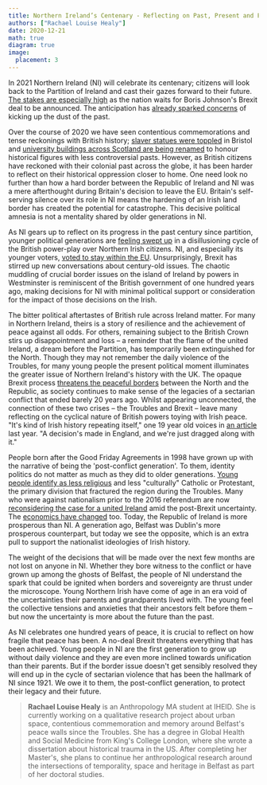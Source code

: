 ```yaml
---
title: Northern Ireland’s Centenary - Reflecting on Past, Present and Future Divisions
authors: ["Rachael Louise Healy"]
date: 2020-12-21
math: true
diagram: true
image:
  placement: 3
---
```


In 2021 Northern Ireland (NI) will celebrate its centenary; citizens will look back to the Partition of Ireland and cast their gazes forward to their future. [The stakes are especially high](https://www.belfasttelegraph.co.uk/news/northern-ireland/questions-on-past-dominate-launch-of-nis-special-events-to-mark-centenary-39864327.html) as the nation waits for Boris Johnson&#39;s Brexit deal to be announced. The anticipation has [already sparked concerns](https://www.theatlantic.com/ideas/archive/2019/03/brexit-could-reawaken-northern-irelands-troubles/584338/) of kicking up the dust of the past.

Over the course of 2020 we have seen contentious commemorations and tense reckonings with British history; [slaver statues were toppled](https://www.economist.com/britain/2020/06/11/the-colston-statue-and-britains-legacy-of-slavery) in Bristol and [university buildings across Scotland are being renamed](https://www.bbc.co.uk/news/uk-scotland-edinburgh-east-fife-54138247) to honour historical figures with less controversial pasts. However, as British citizens have reckoned with their colonial past across the globe, it has been harder to reflect on their historical oppression closer to home. One need look no further than how a hard border between the Republic of Ireland and NI was a mere afterthought during Britain&#39;s decision to leave the EU. Britain&#39;s self-serving silence over its role in NI means the hardening of an Irish land border has created the potential for catastrophe. This decisive political amnesia is not a mentality shared by older generations in NI.

As NI gears up to reflect on its progress in the past century since partition, younger political generations are [feeling swept up](https://www.theguardian.com/commentisfree/2019/feb/12/irish-brexit-northern-ireland-young-people) in a disillusioning cycle of the British power-play over Northern Irish citizens. NI, and especially its younger voters, [voted to stay within the EU](https://www.bbc.co.uk/news/uk-northern-ireland-36614443). Unsurprisingly, Brexit has stirred up new conversations about century-old issues. The chaotic muddling of crucial border issues on the island of Ireland by powers in Westminster is reminiscent of the British government of one hundred years ago, making decisions for NI with minimal political support or consideration for the impact of those decisions on the Irish.

The bitter political aftertastes of British rule across Ireland matter. For many in Northern Ireland, theirs is a story of resilience and the achievement of peace against all odds. For others, remaining subject to the British Crown stirs up disappointment and loss – a reminder that the flame of the united Ireland, a dream before the Partition, has temporarily been extinguished for the North. Though they may not remember the daily violence of the Troubles, for many young people the present political moment illuminates the greater issue of Northern Ireland&#39;s history with the UK. The opaque Brexit process [threatens the peaceful borders](https://www.economist.com/graphic-detail/2018/12/18/what-does-the-irish-border-have-to-do-with-brexit) between the North and the Republic, as society continues to make sense of the legacies of a sectarian conflict that ended barely 20 years ago. Whilst appearing unconnected, the connection of these two crises – the Troubles and Brexit – leave many reflecting on the cyclical nature of British powers toying with Irish peace. &quot;It&#39;s kind of Irish history repeating itself,&quot; one 19 year old voices in [an article](https://www.theguardian.com/commentisfree/2019/feb/12/irish-brexit-northern-ireland-young-people) last year. &quot;A decision&#39;s made in England, and we&#39;re just dragged along with it.&quot;

People born after the Good Friday Agreements in 1998 have grown up with the narrative of being the &#39;post-conflict generation&#39;. To them, identity politics do not matter as much as they did to older generations. [Young people identify as less religious](https://www.belfasttelegraph.co.uk/news/northern-ireland/revealed-new-figures-on-religious-breakdown-in-northern-ireland-working-age-protestants-drop-by-14-37769786.html) and less &quot;culturally&quot; Catholic or Protestant, the primary division that fractured the region during the Troubles. Many who were against nationalism prior to the 2016 referendum are now [reconsidering the case for a united Ireland](https://www.newstatesman.com/politics/staggers/2019/08/support-united-ireland-surging-and-first-time-it-s-backed-moderates) amid the post-Brexit uncertainty. The [economics have changed](https://www.irishtimes.com/business/north-south-economic-divide-in-ireland-is-wider-than-ever-1.1357392) too. Today, the Republic of Ireland is more prosperous than NI. A generation ago, Belfast was Dublin&#39;s more prosperous counterpart, but today we see the opposite, which is an extra pull to support the nationalist ideologies of Irish history.

The weight of the decisions that will be made over the next few months are not lost on anyone in NI. Whether they bore witness to the conflict or have grown up among the ghosts of Belfast, the people of NI understand the spark that could be ignited when borders and sovereignty are thrust under the microscope. Young Northern Irish have come of age in an era void of the uncertainties their parents and grandparents lived with. The young feel the collective tensions and anxieties that their ancestors felt before them – but now the uncertainty is more about the future than the past.

As NI celebrates one hundred years of peace, it is crucial to reflect on how fragile that peace has been. A no-deal Brexit threatens everything that has been achieved. Young people in NI are the first generation to grow up without daily violence and they are even more inclined towards unification than their parents. But if the border issue doesn&#39;t get sensibly resolved they will end up in the cycle of sectarian violence that has been the hallmark of NI since 1921. We owe it to them, the post-conflict generation, to protect their legacy and their future.

> **Rachael Louise Healy** is an Anthropology MA student at IHEID. She is currently working on a qualitative research project about urban space, contentious commemoration and memory around Belfast&#39;s peace walls since the Troubles. She has a degree in Global Health and Social Medicine from King&#39;s College London, where she wrote a dissertation about historical trauma in the US. After completing her Master&#39;s, she plans to continue her anthropological research around the intersections of temporality, space and heritage in Belfast as part of her doctoral studies.
